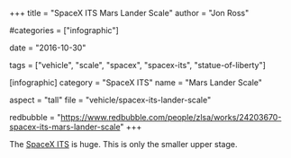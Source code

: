 +++
title = "SpaceX ITS Mars Lander Scale"
author = "Jon Ross"

#categories = ["infographic"]

date = "2016-10-30"

tags = ["vehicle", "scale", "spacex", "spacex-its", "statue-of-liberty"]

[infographic]
category = "SpaceX ITS"
name = "Mars Lander Scale"

aspect = "tall"
file = "vehicle/spacex-its-lander-scale"

redbubble = "https://www.redbubble.com/people/zlsa/works/24203670-spacex-its-mars-lander-scale"
+++

The [SpaceX ITS](/tags/spacex-its) is huge. This is only the smaller upper stage.

<!--more-->
